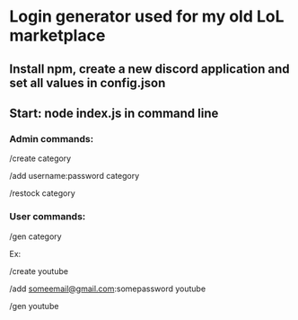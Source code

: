 # Login generator used for my old LoL marketplace

## Install npm, create a new discord application and set all values in config.json
## Start: node index.js in command line

### Admin commands:

/create category

/add username:password category

/restock category


### User commands:

/gen category



Ex:

/create youtube

/add someemail@gmail.com:somepassword youtube

/gen youtube
